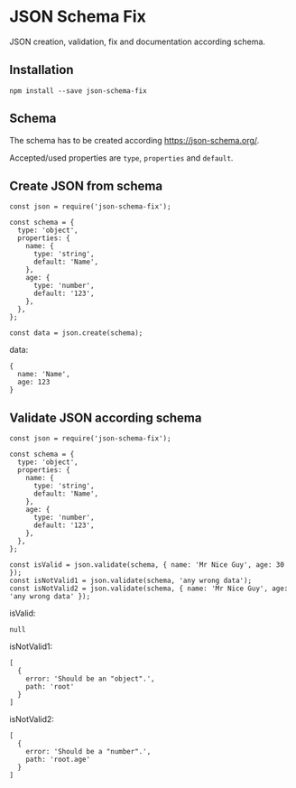 # JSON Schema Fix

JSON creation, validation, fix and documentation according schema.

## Installation

`npm install --save json-schema-fix`

## Schema

The schema has to be created according https://json-schema.org/.

Accepted/used properties are `type`, `properties` and `default`.

## Create JSON from schema

```
const json = require('json-schema-fix');

const schema = {
  type: 'object',
  properties: {
    name: {
      type: 'string',
      default: 'Name',
    },
    age: {
      type: 'number',
      default: '123',
    },
  },
};

const data = json.create(schema);
```

data:

```
{
  name: 'Name',
  age: 123
}
```

## Validate JSON according schema

```
const json = require('json-schema-fix');

const schema = {
  type: 'object',
  properties: {
    name: {
      type: 'string',
      default: 'Name',
    },
    age: {
      type: 'number',
      default: '123',
    },
  },
};

const isValid = json.validate(schema, { name: 'Mr Nice Guy', age: 30 });
const isNotValid1 = json.validate(schema, 'any wrong data');
const isNotValid2 = json.validate(schema, { name: 'Mr Nice Guy', age: 'any wrong data' });
```

isValid:

```
null
```

isNotValid1:

```
[
  {
    error: 'Should be an "object".',
    path: 'root'
  }
]
```

isNotValid2:

```
[
  {
    error: 'Should be a "number".',
    path: 'root.age'
  }
]
```
